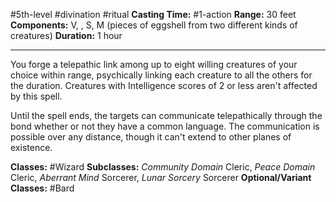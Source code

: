 #5th-level #divination #ritual
**Casting Time:** #1-action
**Range:** 30 feet
**Components:** V, , S, M (pieces of eggshell from two different kinds of creatures)
**Duration:** 1 hour

---

You forge a telepathic link among up to eight willing creatures of your choice within range, psychically linking each creature to all the others for the duration. Creatures with Intelligence scores of 2 or less aren't affected by this spell.

Until the spell ends, the targets can communicate telepathically through the bond whether or not they have a common language. The communication is possible over any distance, though it can't extend to other planes of existence.


**Classes:** #Wizard
**Subclasses:** *Community Domain* Cleric, *Peace Domain* Cleric, *Aberrant Mind* Sorcerer, *Lunar Sorcery* Sorcerer
**Optional/Variant Classes:** #Bard
